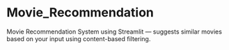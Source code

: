 # Movie_Recommendation
Movie Recommendation System using Streamlit — suggests similar movies based on your input using content-based filtering.
